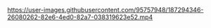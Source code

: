 https://user-images.githubusercontent.com/95757948/187294346-26080262-82e6-4ed0-82a7-038319623e52.mp4
